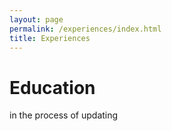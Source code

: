 ```yaml
---
layout: page
permalink: /experiences/index.html
title: Experiences
---
```


# Education
in the process of updating